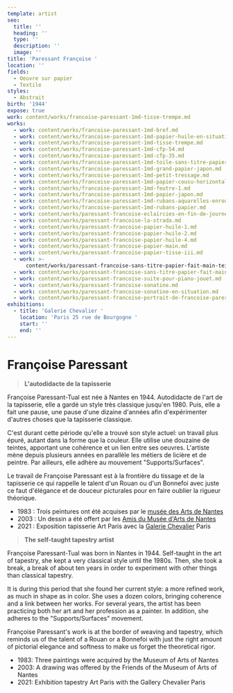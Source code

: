 ```yaml
---
template: artist
seo:
  title: ''
  heading: ''
  type: ''
  description: ''
  image: ''
title: 'Paressant Françoise '
location: ''
fields:
  - Oeuvre sur papier
  - Textile
styles:
  - Abstrait
birth: '1944'
expose: true
work: content/works/francoise-paressant-1md-tisse-trempe.md
works:
  - work: content/works/francoise-paressant-1md-bref.md
  - work: content/works/francoise-paressant-1md-papier-huile-en-situation.md
  - work: content/works/francoise-paressant-1md-tisse-trempe.md
  - work: content/works/francoise-paressant-1md-cfp-54.md
  - work: content/works/francoise-paressant-1md-cfp-35.md
  - work: content/works/francoise-paressant-1md-toile-sans-titre-papier-japon.md
  - work: content/works/francoise-paressant-1md-grand-papier-japon.md
  - work: content/works/francoise-paressant-1md-petit-tressage.md
  - work: content/works/francoise-paressant-1md-papier-cousu-horizontal.md
  - work: content/works/francoise-paressant-1md-feutre-1.md
  - work: content/works/francoise-paressant-1md-papier-japon.md
  - work: content/works/francoise-paressant-1md-rubans-aquarelles-enroules.md
  - work: content/works/francoise-paressant-1md-rubans-papier.md
  - work: content/works/paressant-francoise-eclaircies-en-fin-de-journee.md
  - work: content/works/paressant-francoise-la-strada.md
  - work: content/works/paressant-francoise-papier-huile-1.md
  - work: content/works/paressant-francoise-papier-huile-2.md
  - work: content/works/paressant-francoise-papier-huile-4.md
  - work: content/works/paressant-francoise-papier-main.md
  - work: content/works/paressant-francoise-papier-tisse-iii.md
  - work: >-
      content/works/paressant-francoise-sans-titre-papier-fait-main-teinte-en-situation.md
  - work: content/works/paressant-francoise-sans-titre-papier-fait-main.md
  - work: content/works/paressant-francoise-suite-pour-piano-jouet.md
  - work: content/works/paressant-francoise-sonatine.md
  - work: content/works/paressant-francoise-sonatine-en-situation.md
  - work: content/works/paressant-francoise-portrait-de-francoise-paressant.md
exhibitions:
  - title: 'Galerie Chevalier '
    location: 'Paris 25 rue de Bourgogne '
    start: ''
    end: ''
---
```


# Françoise Paressant

> **L'autodidacte de la tapisserie**

Françoise Paressant-Tual est née à Nantes en 1944. Autodidacte de l'art de la tapisserie, elle a gardé un style très classique jusqu'en 1980. Puis, elle a fait une pause, une pause d'une dizaine d'années afin d'expérimenter d'autres choses que la tapisserie classique.

C'est durant cette période qu'elle a trouvé son style actuel: un travail plus épuré, autant dans la forme que la couleur. Elle utilise une douzaine de teintes, apportant une cohérence et un lien entre ses oeuvres. L'artiste mène depuis plusieurs années en parallèle les métiers de licière et de peintre. Par ailleurs, elle adhère au mouvement "Supports/Surfaces".

Le travail de Françoise Paressant est à la frontière du tissage et de la tapisserie ce qui rappelle le talent d'un Rouan ou d'un Bonnefoi avec juste ce faut d'élégance et de douceur picturales pour en faire oublier la rigueur théorique.

* 1983 : Trois peintures ont été acquises par le [musée des Arts de Nantes](https://museedartsdenantes.nantesmetropole.fr/resultats-navigart.html?jcrRedirectTo=%2Fcms%2Frender%2Flive%2Ffr%2Fsites%2Fmuseedarts%2Fresultats-navigart.html\&keywords=PARESSANT "collection musée des arts nantes ")
* 2003 : Un dessin a été offert par les [Amis du Musée d'Arts de Nantes](http://www.amis-musee-arts-nantes.fr/ "amis du musée des arts de nantes ")
* 2021 : Exposition tapisserie Art Paris avec la [Galerie Chevalier](http://www.galerie-chevalier.com/ "galerie Chevalier tapisserie paris ") Paris

> **The self-taught tapestry artist**

Françoise Paressant-Tual was born in Nantes in 1944. Self-taught in the art of tapestry, she kept a very classical style until the 1980s. Then, she took a break, a break of about ten years in order to experiment with other things than classical tapestry.

It is during this period that she found her current style: a more refined work, as much in shape as in color. She uses a dozen colors, bringing coherence and a link between her works. For several years, the artist has been practicing both her art and her profession as a painter. In addition, she adheres to the "Supports/Surfaces" movement.

Françoise Paressant's work is at the border of weaving and tapestry, which reminds us of the talent of a Rouan or a Bonnefoi with just the right amount of pictorial elegance and softness to make us forget the theoretical rigor.

* 1983: Three paintings were acquired by the Museum of Arts of Nantes
* 2003: A drawing was offered by the Friends of the Museum of Arts of Nantes
* 2021: Exhibition tapestry Art Paris with the Gallery Chevalier Paris
